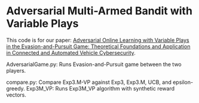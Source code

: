 # Adversarial Multi-Armed Bandit with Variable Plays

This code is for our paper: [Adversarial Online Learning with Variable Plays in the Evasion-and-Pursuit Game: Theoretical Foundations and Application in Connected and Automated Vehicle Cybersecurity](https://www.researchgate.net/publication/345699783_Adversarial_Online_Learning_with_Variable_Plays_in_the_Pursuit-Evasion_Game_Theoretical_Foundations_and_Application_in_Connected_and_Automated_Vehicle_Cybersecurity).

AdversarialGame.py: Runs Evasion-and-Pursuit game between the two players.

compare.py: Compare Exp3.M-VP against Exp3, Exp3.M, UCB, and epsilon-greedy.
Exp3M_VP: Runs Exp3M_VP algorithm with synthetic reward vectors.
 
